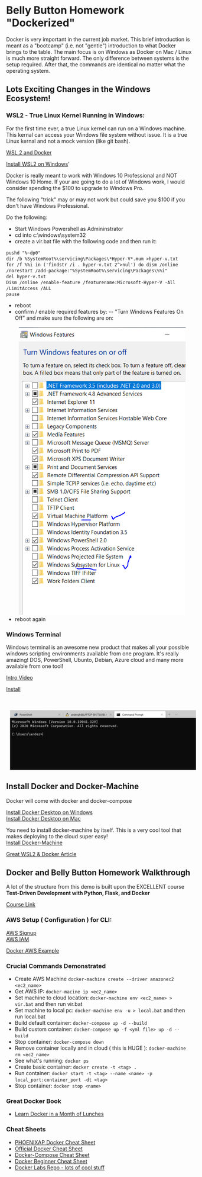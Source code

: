 # Belly Button Homework "Dockerized"

Docker is very important in the current job market.  This brief introduction is meant as a "bootcamp" (i.e. not "gentle") introduction to what Docker brings to the table.  The main focus is on Windows as Docker on Mac / Linux is much more straight forward.  The only difference between systems is the setup required.  After that, the commands are identical no matter what the operating system.

## Lots Exciting Changes in the Windows Ecosystem!

### WSL2 - True Linux Kernel Running in Windows:

For the first time ever, a true Linux kernel can run on a Windows machine.  This kernal can access your Windows file system without issue. It is a true Linux kernal and not a mock version (like git bash).

[WSL 2 and Docker](https://www.youtube.com/watch?v=5RQbdMn04Oc)

[Install WSL2 on Windows](https://docs.microsoft.com/en-us/windows/wsl/install-win10)'

Docker is really meant to work with Windows 10 Professional and NOT Windows 10 Home.  If your are going to do a lot of Windows work, I would consider spending the $100 to upgrade to Windows Pro.

The following "trick" may or may not work but could save you $100 if you don't have Windows Professional.

Do the following:
- Start Windows Powershell as Admininstrator
- cd into c:\windows\system32
- create a vir.bat file with the following code and then run it:
```
pushd "%~dp0"
dir /b %SystemRoot%\servicing\Packages\*Hyper-V*.mum >hyper-v.txt
for /f %%i in ('findstr /i . hyper-v.txt 2^>nul') do dism /online /norestart /add-package:"%SystemRoot%\servicing\Packages\%%i"
del hyper-v.txt
Dism /online /enable-feature /featurename:Microsoft-Hyper-V -All /LimitAccess /ALL
pause
```
- reboot
- confirm / enable required features by:
-- "Turn Windows Features On Off" and make sure the following are on:
<br><br><img src="images\Windows_On_Off.PNG"
     alt="Windows on off ( make sure wsl and virtual machine platform are on )"
     style="float: center; margin-left: 10px;" />
- reboot again

### Windows Terminal

Windows terminal is an awesome new product that makes all your possible windows scripting environments available from one program.  It's really amazing! DOS, PowerShell, Ubunto, Debian, Azure cloud and many more available from one tool!  

[Intro Video](https://www.youtube.com/watch?v=9jQthJ2uvLI)

[Install](https://www.microsoft.com/en-us/p/windows-terminal)

<br><br><img src="images\Terminal.PNG"
     alt="Windows Terminal is Awesome"
     style="float: center; margin-left: 10px;" />


## Install Docker and Docker-Machine

Docker will come with docker and docker-compose

[Install Docker Desktop on Windows](https://docs.docker.com/docker-for-windows/install/)<br>
[Install Docker Desktop on Mac](https://docs.docker.com/docker-for-mac/install/)

You need to install docker-machine by itself.  This is a very cool tool that makes deploying to the cloud super easy!
<br>[Install Docker-Machine](https://github.com/docker/machine/releases)

[Great WSL2 & Docker Article](https://www.hanselman.com/blog/HowToSetUpDockerWithinWindowsSystemForLinuxWSL2OnWindows10.aspx)

## Docker and Belly Button Homework Walkthrough

A lot of the structure from this demo is built upon the EXCELLENT course <b>Test-Driven Development with Python, Flask, and Docker</b>

[Course Link](https://testdriven.io/courses/tdd-flask/)

### AWS Setup ( Configuration ) for CLI:

[AWS Signup](https://docs.aws.amazon.com/AWSEC2/latest/UserGuide/get-set-up-for-amazon-ec2.html)<br>
[AWS IAM](https://aws.amazon.com/iam/)<br>

[Docker AWS Example](https://docs.docker.com/machine/examples/aws/)<br>

### Crucial Commands Demonstrated

- Create AWS Machine ```docker-machine create --driver amazonec2 <ec2_name>```<br>
- Get AWS IP: ```docker-macine ip <ec2_name>```<br>
- Set machine to cloud location: ```docker-machine env <ec2_name> > vir.bat``` and then run vir.bat<br>
- Set machine to local pc: ```docker-machine env -u > local.bat``` and then run local.bat<br>
- Build default container: ```docker-compose up -d --build```<br>
- Build custom container: ```docker-compose up -f <yml file> up -d --build``` 
- Stop container: ```docker-compose down```
- Remove container locally and in cloud ( this is HUGE ): ```docker-machine rm <ec2_name>```<br>
- See what's running: ```docker ps```<br>
- Create basic container: ```docker create -t <tag> .```<br>
- Run container: ```docker start -t <tag> --name <name> -p local_port:container_port -dt <tag>```<br>
- Stop container: ```docker stop <name>```<br>

### Great Docker Book
- [Learn Docker in a Month of Lunches](https://www.manning.com/books/learn-docker-in-a-month-of-lunches)<br>

### Cheat Sheets
- [PHOENIXAP Docker Cheat Sheet](https://phoenixnap.com/kb/list-of-docker-commands-cheat-sheet)<br>
- [Official Docker Cheat Sheet](https://www.docker.com/sites/default/files/d8/2019-09/docker-cheat-sheet.pdf)<br>
- [Docker-Compose Cheat Sheet](https://gist.github.com/jonlabelle/bd667a97666ecda7bbc4f1cc9446d43a)<br>
- [Docker Beginner Cheat Sheet](https://willtaylor.blog/docker-beginners-cheatsheet/)<br>
- [Docker Labs Repo - lots of cool stuff](https://github.com/collabnix/dockerlabs)<br>








